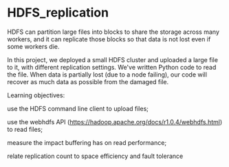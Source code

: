 # HDFS_replication

HDFS can partition large files into blocks to share the storage across many workers, and it can replicate those blocks so that data is not lost even if some workers die.

In this project, we deployed a small HDFS cluster and uploaded a large file to it, with different replication settings. We've written Python code to read the file. When data is partially lost (due to a node failing), our code will recover as much data as possible from the damaged file.

Learning objectives:

use the HDFS command line client to upload files;

use the webhdfs API (https://hadoop.apache.org/docs/r1.0.4/webhdfs.html) to read files;

measure the impact buffering has on read performance;

relate replication count to space efficiency and fault tolerance
